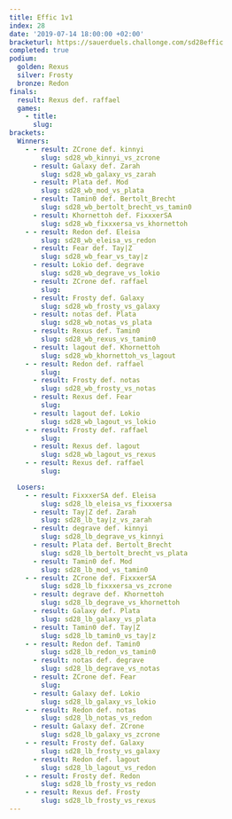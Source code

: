 ```yaml
---
title: Effic 1v1
index: 28
date: '2019-07-14 18:00:00 +02:00'
bracketurl: https://sauerduels.challonge.com/sd28effic
completed: true
podium:
  golden: Rexus
  silver: Frosty
  bronze: Redon
finals:
  result: Rexus def. raffael
  games:
    - title: 
      slug: 
brackets:
  Winners:
    - - result: ZCrone def. kinnyi
        slug: sd28_wb_kinnyi_vs_zcrone
      - result: Galaxy def. Zarah
        slug: sd28_wb_galaxy_vs_zarah
      - result: Plata def. Mod
        slug: sd28_wb_mod_vs_plata
      - result: Tamin0 def. Bertolt_Brecht
        slug: sd28_wb_bertolt_brecht_vs_tamin0
      - result: Khornettoh def. FixxxerSA
        slug: sd28_wb_fixxxersa_vs_khornettoh
    - - result: Redon def. Eleisa
        slug: sd28_wb_eleisa_vs_redon
      - result: Fear def. Tay|Z
        slug: sd28_wb_fear_vs_tay|z
      - result: Lokio def. degrave
        slug: sd28_wb_degrave_vs_lokio
      - result: ZCrone def. raffael
        slug: 
      - result: Frosty def. Galaxy
        slug: sd28_wb_frosty_vs_galaxy
      - result: notas def. Plata
        slug: sd28_wb_notas_vs_plata
      - result: Rexus def. Tamin0
        slug: sd28_wb_rexus_vs_tamin0
      - result: lagout def. Khornettoh
        slug: sd28_wb_khornettoh_vs_lagout
    - - result: Redon def. raffael
        slug: 
      - result: Frosty def. notas
        slug: sd28_wb_frosty_vs_notas
      - result: Rexus def. Fear
        slug: 
      - result: lagout def. Lokio
        slug: sd28_wb_lagout_vs_lokio
    - - result: Frosty def. raffael
        slug: 
      - result: Rexus def. lagout
        slug: sd28_wb_lagout_vs_rexus
    - - result: Rexus def. raffael
        slug: 

  Losers:
    - - result: FixxxerSA def. Eleisa
        slug: sd28_lb_eleisa_vs_fixxxersa
      - result: Tay|Z def. Zarah
        slug: sd28_lb_tay|z_vs_zarah
      - result: degrave def. kinnyi
        slug: sd28_lb_degrave_vs_kinnyi
      - result: Plata def. Bertolt_Brecht
        slug: sd28_lb_bertolt_brecht_vs_plata
      - result: Tamin0 def. Mod
        slug: sd28_lb_mod_vs_tamin0
    - - result: ZCrone def. FixxxerSA
        slug: sd28_lb_fixxxersa_vs_zcrone
      - result: degrave def. Khornettoh
        slug: sd28_lb_degrave_vs_khornettoh
      - result: Galaxy def. Plata
        slug: sd28_lb_galaxy_vs_plata
      - result: Tamin0 def. Tay|Z
        slug: sd28_lb_tamin0_vs_tay|z
    - - result: Redon def. Tamin0
        slug: sd28_lb_redon_vs_tamin0
      - result: notas def. degrave
        slug: sd28_lb_degrave_vs_notas
      - result: ZCrone def. Fear
        slug: 
      - result: Galaxy def. Lokio
        slug: sd28_lb_galaxy_vs_lokio
    - - result: Redon def. notas
        slug: sd28_lb_notas_vs_redon
      - result: Galaxy def. ZCrone
        slug: sd28_lb_galaxy_vs_zcrone
    - - result: Frosty def. Galaxy
        slug: sd28_lb_frosty_vs_galaxy
      - result: Redon def. lagout
        slug: sd28_lb_lagout_vs_redon
    - - result: Frosty def. Redon
        slug: sd28_lb_frosty_vs_redon
    - - result: Rexus def. Frosty
        slug: sd28_lb_frosty_vs_rexus
---
```

